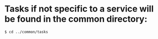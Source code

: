 # Tasks if not specific to a service will be found in the common directory:

    $ cd ../common/tasks